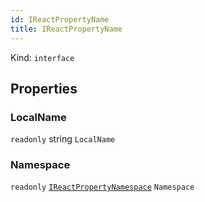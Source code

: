 ```yaml
---
id: IReactPropertyName
title: IReactPropertyName
---
```


Kind: `interface`



## Properties
### LocalName
`readonly`  string `LocalName`

### Namespace
`readonly`  [`IReactPropertyNamespace`](IReactPropertyNamespace) `Namespace`




